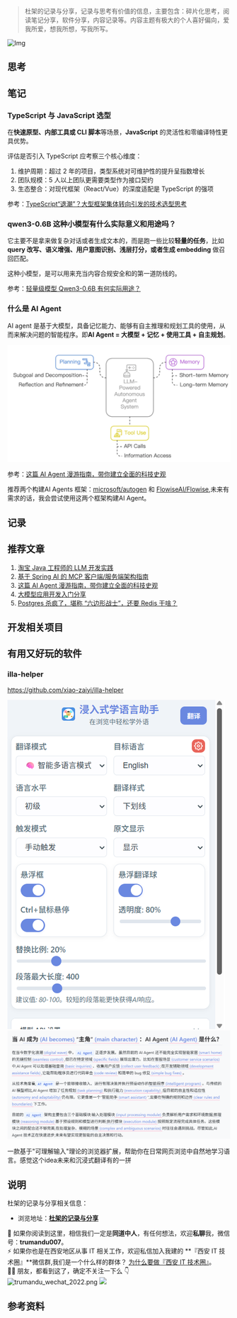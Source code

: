> 杜架的记录与分享，记录与思考有价值的信息，主要包含：碎片化思考，阅读笔记分享，软件分享，内容记录等。内容主题有极大的个人喜好偏向，爱我所爱，想我所想，写我所写。

![Img]()

## 思考

## 笔记

### TypeScript 与 JavaScript 选型

在**快速原型、内部工具或 CLI 脚本**等场景，**JavaScript** 的灵活性和零编译特性更具优势。

评估是否引入 TypeScript 应考察三个核心维度：

1. 维护周期：超过 2 年的项目，类型系统对可维护性的提升呈指数增长
2. 团队规模：5 人以上团队更需要类型作为接口契约
3. 生态整合：对现代框架（React/Vue）的深度适配是 TypeScript 的强项

参考：[TypeScript“退潮”？大型框架集体转向引发的技术选型思考](https://juejin.cn/post/7516402026169319464)

### qwen3-0.6B 这种小模型有什么实际意义和用途吗？

它主要不是拿来做复杂对话或者生成文本的，而是跑一些比较**轻量的任务**，比如 **query 改写、语义增强、用户意图识别、浅层打分，或者生成 embedding** 做召回匹配。

这种小模型，是可以用来充当内容合规安全和的第一道防线的。

参考：[轻量级模型 Qwen3-0.6B 有何实际用途？](https://mp.weixin.qq.com/s/BlfrfqX5OrohcEXXbDa3rA)

### 什么是 AI Agent

AI agent 是基于大模型，具备记忆能力、能够有自主推理和规划工具的使用，从而来解决问题的智能程序。即**AI Agent = 大模型 + 记忆 + 使用工具 + 自主规划**。

![Img](/images/杜架的记录与分享%28019期%29.md/img-20250620142836.png)

参考：[这篇 AI Agent 漫游指南，带你建立全面的科技史观](https://mp.weixin.qq.com/s/37SlqyDSg0FapEqJwy-0mw)

推荐两个构建AI Agents 框架：[microsoft/autogen](https://github.com/microsoft/autogen) 和 [FlowiseAI/Flowise](https://github.com/FlowiseAI/Flowise),未来有需求的话，我会尝试使用这两个框架构建AI Agent。

## 记录

## 推荐文章

1. [淘宝 Java 工程师的 LLM 开发实践](https://mp.weixin.qq.com/s/-wq4t468dLjYkdYxw1gAGw)
2. [基于 Spring AI 的 MCP 客户端/服务端架构指南](https://mp.weixin.qq.com/s/1TVkxKTzd8TwF1W78NCt6g)
3. [这篇 AI Agent 漫游指南，带你建立全面的科技史观](https://mp.weixin.qq.com/s/37SlqyDSg0FapEqJwy-0mw)
4. [大模型应用开发入门分享](https://mp.weixin.qq.com/s/xClHrMmh_uNkiH8U91K7HA)
5. [Postgres 杀疯了，堪称 “六边形战士”，还要 Redis 干啥？](https://juejin.cn/post/7517200182725296178)

## 开发相关项目

## 有用又好玩的软件

### illa-helper

https://github.com/xiao-zaiyi/illa-helper 

![illa-helper](/images/杜架的记录与分享%28019期%29.md/img-20250624142736.png)
![illa-helper](/images/杜架的记录与分享%28019期%29.md/img-20250624142832.png)


一款基于"可理解输入"理论的浏览器扩展，帮助你在日常网页浏览中自然地学习语言。感觉这个idea未来和沉浸式翻译有的一拼

## 说明

杜架的记录与分享相关信息：

-   浏览地址：[**杜架的记录与分享**](http://blog.trumandu.top/categories/杜架的记录与分享/)

🙌 如果你阅读到这里，相信我们一定是**同道中人**，有任何想法，欢迎**私聊**我，微信号：**trumandu007**。<br />⚡️ 如果你也是在西安地区从事 IT 相关工作，欢迎私信加入我建的 **『西安 IT 技术圈』**微信群,我们是一个什么样的群体？ [为什么要做『西安 IT 技术圈』](https://mp.weixin.qq.com/s?__biz=MzI4NTMwNTQ5Mg==&mid=2247483684&idx=1&sn=4c1f96c16463601a7e220a06649f4cd3)。<br />👬🏻 朋友，都看到这了，确定不关注一下么 👇<br />
![trumandu_wechat_2022.png](https://static.trumandu.top/trumandu_wechat_2022.png)
![](https://static.trumandu.top/view_good_share.gif)

## 参考资料
